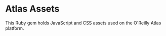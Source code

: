 Atlas Assets
============

This Ruby gem holds JavaScript and CSS assets used on the O'Reilly Atlas platform.
